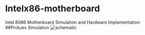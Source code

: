 # Intelx86-motherboard
Intel 8086 Motherboard Simulation and Hardware Implementation
##Protues Simulation 
![schematic](https://github.com/user-attachments/assets/76344236-5c3e-4b13-babb-0fc380746d6c)
